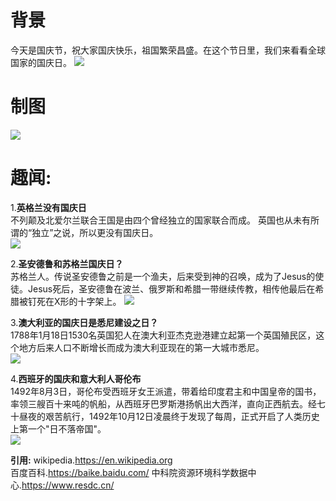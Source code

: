 # 背景
今天是国庆节，祝大家国庆快乐，祖国繁荣昌盛。在这个节日里，我们来看看全球国家的国庆日。
![](http://pics.landcover100.com/pics//image/国庆表情包.gif)

# 制图
![](http://pics.landcover100.com/pics//image/缩小版.png)

# 趣闻:
  
1.**英格兰没有国庆日**  
不列颠及北爱尔兰联合王国是由四个曾经独立的国家联合而成。 英国也从未有所谓的“独立”之说，所以更没有国庆日。  
![](http://pics.landcover100.com/pics//image/20211001044354.png)

2.**圣安德鲁和苏格兰国庆日？**  
苏格兰人。传说圣安德鲁之前是一个渔夫，后来受到神的召唤，成为了Jesus的使徒。Jesus死后，圣安德鲁在波兰、俄罗斯和希腊一带继续传教，相传他最后在希腊被钉死在X形的十字架上。
![](http://pics.landcover100.com/pics//image/20211001042811.png)


3.**澳大利亚的国庆日是悉尼建设之日？**    
1788年1月18日1530名英国犯人在澳大利亚杰克逊港建立起第一个英国殖民区，这个地方后来人口不断增长而成为澳大利亚现在的第一大城市悉尼。  
![](http://pics.landcover100.com/pics//image/20211001043806.png)

4.**西班牙的国庆和意大利人哥伦布**  
1492年8月3日，哥伦布受西班牙女王派遣，带着给印度君主和中国皇帝的国书，率领三艘百十来吨的帆船，从西班牙巴罗斯港扬帆出大西洋，直向正西航去。经七十昼夜的艰苦航行，1492年10月12日凌晨终于发现了每周，正式开启了人类历史上第一个"日不落帝国"。  
![](http://pics.landcover100.com/pics//image/20211001044248.png)


**引用:**
wikipedia.https://en.wikipedia.org  
百度百科.https://baike.baidu.com/
中科院资源环境科学数据中心.https://www.resdc.cn/